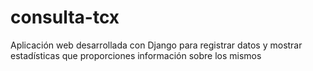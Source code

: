 # consulta-tcx
Aplicación web desarrollada con Django para registrar datos y mostrar estadísticas que proporciones información sobre los mismos
